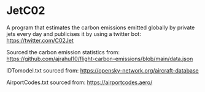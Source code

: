 # JetC02
A program that estimates the carbon emissions emitted globally by private jets every day and publicises it by using a twitter bot: https://twitter.com/C02Jet

Sourced the carbon emission statistics from: https://github.com/ajrahul10/flight-carbon-emissions/blob/main/data.json

IDTomodel.txt sourced from: https://opensky-network.org/aircraft-database

AirportCodes.txt sourced from: https://airportcodes.aero/
